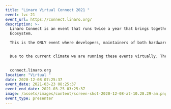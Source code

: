 ```yaml
---
title: "Linaro Virtual Connect 2021 "
event: lvc-21
event_url: https://connect.linaro.org/
description: >-
  Linaro Connect is an event that runs twice a year that brings together the Arm
  Ecosystem.

  This is the ONLY event where developers, maintainers of both hardware and software can collaborate on and discuss common problems.


  Due to the current climate we are running these events virtually. The next Linaro Connect will be held virtually March 23-25, 2021.

   
  connect.linaro.org  
location: "Virtual "
date: 2020-12-08 07:25:37
event_date: 2021-03-23 08:25:37
event_end_date: 2021-03-25 03:25:37
image: /assets/images/content/screen-shot-2020-12-08-at-10.28.29-am.png
event_type: presenter
---
```

